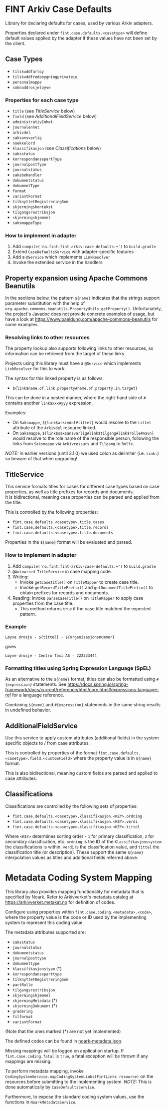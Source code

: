 # FINT Arkiv Case Defaults

Library for declaring defaults for cases, used by various Arkiv adapters.

Properties declared under `fint.case.defaults.<casetype>` will define default values
applied by the adapter if these values have not been set by the client.

## Case Types

- `tilskuddfartoy`
- `tilskuddfredabygningprivateie`
- `personalmappe`
- `soknaddrosjeloyve`

### Properties for each case type

- `title` (see _TitleService_ below)
- `field` (see _AdditionalFieldService_ below)
- `administrativEnhet`
- `journalenhet`
- `arkivdel`
- `saksansvarlig`
- `noekkelord`
- `klassifikasjon` (see _Classifications_ below)
- `saksstatus`
- `korrespondansepartType`
- `journalpostType`
- `journalstatus`
- `saksbehandler`
- `dokumentstatus`
- `dokumentType`
- `format`
- `variantFormat`
- `tilknyttetRegistreringSom`
- `skjermingskontekst`
- `tilgangsrestriksjon`
- `skjermingshjemmel`
- `saksmappeType`

### How to implement in adapter

1. Add `compile('no.fint:fint-arkiv-case-defaults:+')` to `build.gradle`
2. Extend `CaseDefaultsService` with adapter-specific features
3. Add a `@Service` which implements `LinkResolver`
4. Invoke the extended service in the handlers

## Property expansion using Apache Commons Beanutils

In the sections below, the pattern `${name}` indicates that the strings support parameter substitution with the help
of `org.apache.commons.beanutils.PropertyUtils.getProperty()`.  Unfortunately, the project's Javadoc does not provide
concrete examples of usage, but have a look at https://www.baeldung.com/apache-commons-beanutils for some examples.

### Resolving links to other resources

The property lookup also supports following links to other resources, so information can be retrieved from the target
of these links.

Projects using this library must have a `@Service` which implements `LinkResolver` for this to work.

The syntax for this linked property is as follows:

- `${link$name.of.link.property#name.of.property.in.target}`

This can be done in a nested manner, where the right-hand side of `#` contains another `link$xxx#yyy` expression.

Examples:
- On `Saksmappe`, `${link$arkivdel#tittel}` would resolve to the `tittel` attribute of the `Arkivdel` resource linked.
- On `Saksmappe`, `${link$saksansvarlig#link$tilgang#link$rolle#navn}` would resolve to the role name of the responsible
  person, following the links from `Saksmappe` via `Arkivressurs` and `Tilgang` to `Rolle`.

*NOTE:* In earlier versions (until 3.1.0) we used colon as delimiter (i.e. `link:`) so beware of that when upgrading!

## TitleService

This service formats titles for cases for different case types based on case properties, as well as title prefixes
for records and documents.  
It is bidirectional, meaning case properties can be parsed and applied from the title.

This is controlled by the following properties:
- `fint.case.defaults.<casetype>.title.cases`
- `fint.case.defaults.<casetype>.title.records`
- `fint.case.defaults.<casetype>.title.documents`
 
Properties in the `${name}` format will be evaluated and parsed.

### How to implement in adapter

1. Add `compile('no.fint:fint-arkiv-case-defaults:+')` to `build.gradle`
2. `@Autowired TitleService` in case mapping code.
3. Writing: 
   - Invoke `getCaseTitle()` on `TitleMapper` to create case title.
   - Invoke `getRecordTitlePrefix()` and `getDocumentTitlePrefix()` to obtain prefixes for records and documents. 
4. Reading: Invoke `parseCaseTitle()` on `TitleMapper` to apply case properties from the case title.
   - This method returns `true` if the case title matched the expected pattern.

### Example
`Løyve drosje - ${tittel} - ${organisasjonsnummer}`

gives

`Løyve drosje - Centro Taxi AS - 222333444`

### Formatting titles using Spring Expression Language (SpEL)

As an alternative to the `${name}` format, titles can also be formatted using `#{expression}` statements.
See https://docs.spring.io/spring-framework/docs/current/reference/html/core.html#expressions-language-ref for
a language reference.

Combining `${name}` and `#{expression}` statements in the same string results in undefined behavior.

## AdditionalFieldService

Use this service to apply custom attributes (additional fields) in the system specific objects
to / from case attributes.

This is controlled by properties of the format `fint.case.defaults.<casetype>.field.<customField>` where
the property value is in `${name}` format.  

This is also bidirectional, meaning custom fields are parsed and applied to case attributes.

## Classifications

Classifications are controlled by the following sets of properties:

- `fint.case.defaults.<casetype>.klassifikasjon.<KEY>.ordning`
- `fint.case.defaults.<casetype>.klassifikasjon.<KEY>.verdi`
- `fint.case.defaults.<casetype>.klassifikasjon.<KEY>.tittel`

Where `<KEY>` determines sorting order - `1` for primary classification, `2` for secondary classification, etc.
`ordning` is the ID of the `Klassifikasjonssystem` the classifications is within. 
`verdi` is the classification value, and `tittel` the classification title (or description).  These support the same
`${name}` interpolation values as titles and additional fields referred above.

# Metadata Coding System Mapping

This library also provides mapping functionality for metadata that is specified by Noark.  Refer to Arkivverket's 
metadata catalog at https://arkivverket.metakat.no for definition of codes. 

Configure using properties within `fint.case.coding.<metadata>.<code>`, where the property value is the code or ID used
by the implementing system to represent this coding value.

The metadata attributes supported are:

- `saksstatus`
- `journalstatus`
- `dokumentstatus`
- `journalposttype`
- `dokumenttype`
- `klassifikasjonstype` (*)
- `korrespondanseparttype`
- `tilknyttetRegistreringSom`
- `partRolle`
- `tilgangsrestriksjon`
- `skjermingshjemmel`
- `skjermingMetadata` (*)
- `skjermingDokument` (*)
- `gradering`
- `filformat`
- `variantFormat`

(Note that the ones marked (*) are not yet implemented)

The defined codes can be found in [noark-metadata.json](src/main/resources/noark-metadata.json).

Missing mappings will be logged on application startup.  If `fint.case.coding.fatal` is `true`, a fatal exception will 
be thrown if any mappings are missing.

To perform metadata mapping, invoke `CodingSystemService.mapCodingSystemLinks(FintLinks resource)` on the resources
before submitting to the implementing system.
*NOTE:* This is done automatically by `CaseDefaultsService`.

Furthermore, to expose the standard coding system values, use the functions in `NoarkMetadataService`.
